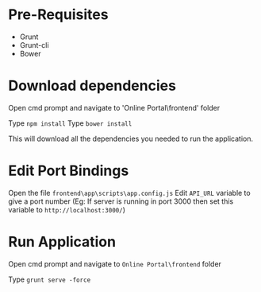 # Pre-Requisites

* Grunt
* Grunt-cli
* Bower

# Download dependencies 

Open cmd prompt and navigate to 'Online Portal\frontend' folder

Type `npm install`
Type `bower install`

This will download all the dependencies you needed to run the application.

# Edit Port Bindings

Open the file `frontend\app\scripts\app.config.js`
Edit `API_URL` variable to give a port number (Eg: If server is running in port 3000 then set this variable to `http://localhost:3000/`)

# Run Application

Open cmd prompt and navigate to `Online Portal\frontend` folder

Type `grunt serve -force`